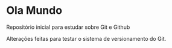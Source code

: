 # Ola Mundo
 Repositório inicial para estudar sobre Git e Github

Alterações feitas para testar o sistema de versionamento do Git.